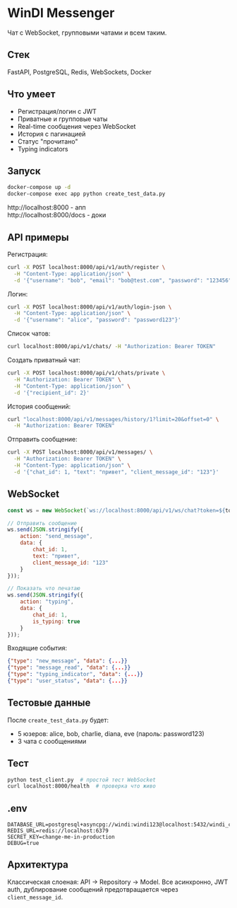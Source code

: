 # WinDI Messenger

Чат с WebSocket, групповыми чатами и всем таким.

## Стек
FastAPI, PostgreSQL, Redis, WebSockets, Docker

## Что умеет
- Регистрация/логин с JWT
- Приватные и групповые чаты 
- Real-time сообщения через WebSocket
- История с пагинацией
- Статус "прочитано" 
- Typing indicators

## Запуск

```bash
docker-compose up -d
docker-compose exec app python create_test_data.py
```

http://localhost:8000 - апп  
http://localhost:8000/docs - доки

## API примеры

Регистрация:
```bash
curl -X POST localhost:8000/api/v1/auth/register \
  -H "Content-Type: application/json" \
  -d '{"username": "bob", "email": "bob@test.com", "password": "123456"}'
```

Логин:
```bash
curl -X POST localhost:8000/api/v1/auth/login-json \
  -H "Content-Type: application/json" \
  -d '{"username": "alice", "password": "password123"}'
```

Список чатов:
```bash
curl localhost:8000/api/v1/chats/ -H "Authorization: Bearer TOKEN"
```

Создать приватный чат:
```bash
curl -X POST localhost:8000/api/v1/chats/private \
  -H "Authorization: Bearer TOKEN" \
  -H "Content-Type: application/json" \
  -d '{"recipient_id": 2}'
```

История сообщений:
```bash
curl "localhost:8000/api/v1/messages/history/1?limit=20&offset=0" \
  -H "Authorization: Bearer TOKEN"
```

Отправить сообщение:
```bash
curl -X POST localhost:8000/api/v1/messages/ \
  -H "Authorization: Bearer TOKEN" \
  -H "Content-Type: application/json" \
  -d '{"chat_id": 1, "text": "привет", "client_message_id": "123"}'
```

## WebSocket

```javascript
const ws = new WebSocket(`ws://localhost:8000/api/v1/ws/chat?token=${token}`);

// Отправить сообщение
ws.send(JSON.stringify({
    action: "send_message",
    data: {
        chat_id: 1,
        text: "привет",
        client_message_id: "123"
    }
}));

// Показать что печатаю
ws.send(JSON.stringify({
    action: "typing",
    data: {
        chat_id: 1,
        is_typing: true
    }
}));
```

Входящие события:
```json
{"type": "new_message", "data": {...}}
{"type": "message_read", "data": {...}}
{"type": "typing_indicator", "data": {...}}
{"type": "user_status", "data": {...}}
```

## Тестовые данные

После `create_test_data.py` будет:
- 5 юзеров: alice, bob, charlie, diana, eve (пароль: password123)
- 3 чата с сообщениями

## Тест

```bash
python test_client.py  # простой тест WebSocket
curl localhost:8000/health  # проверка что живо
```

## .env

```env
DATABASE_URL=postgresql+asyncpg://windi:windi123@localhost:5432/windi_chat
REDIS_URL=redis://localhost:6379
SECRET_KEY=change-me-in-production
DEBUG=true
```

## Архитектура

Классическая слоеная: API → Repository → Model. Все асинхронно, JWT auth, дублирование сообщений предотвращается через `client_message_id`. 